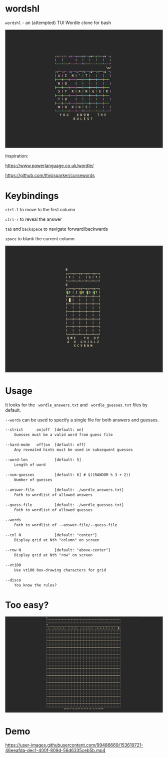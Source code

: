 # wordshl
`wordshl` - an (attempted) TUI Wordle clone for bash

![disco](anstw.png)

Inspiration:

https://www.powerlanguage.co.uk/wordle/

https://github.com/thisisparker/cursewords

# Keybindings

`ctrl-l` to move to the first column

`ctrl-r` to reveal the answer 

`tab` and `backspace` to navigate forward/backwards

`space` to blank the current column

![screenshot](first.png)

# Usage

It looks for the `
wordle_answers.txt` and `
wordle_guesses.txt`  files by default.

`--words` can be used to specify a single file for both answers and guesses. 

    --strict      on|off  [default: on]
        Guesses must be a valid word from guess file

    --hard-mode   off|on  [default: off]
        Any revealed hints must be used in subsequent guesses

    --word-len            [default: 5]
        Length of word 

    --num-guesses         [default: 6] # $((RANDOM % 3 + 2))
        Number of guesses 

    --answer-file         [default: ./wordle_answers.txt]
        Path to wordlist of allowed answers

    --guess-file          [default: ./wordle_guesses.txt]
        Path to wordlist of allowed guesses

    --words          
        Path to wordlist of --answer-file/--guess-file

    --col N               [default: "center"]
        Display grid at Nth "column" on screen

    --row N               [default: "above-center"]
        Display grid at Nth "row" on screen

    --vt100
        Use vt100 box-drawing characters for grid

    --disco 
        You know the rules?
        
# Too easy?

![tooeasy](herd.png)

# Demo




https://user-images.githubusercontent.com/99486669/153619721-46eeafda-dec1-400f-809d-56d6335ceb5b.mp4

